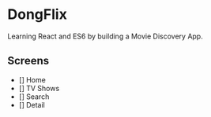 # DongFlix

Learning React and ES6 by building a Movie Discovery App.

## Screens
- [] Home
- [] TV Shows
- [] Search
- [] Detail